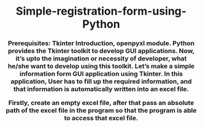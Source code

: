 
<h1 align="center">Simple-registration-form-using-Python</h1>
<h3 align="center">Prerequisites: Tkinter Introduction, openpyxl module.<span>
Python provides the Tkinter toolkit to develop GUI applications. Now, it’s upto the imagination or necessity of developer, what he/she want to develop using this toolkit. Let’s make a simple information form GUI application using Tkinter. In this application, User has to fill up the required information, and that information is automatically written into an excel file.

Firstly, create an empty excel file, after that pass an absolute path of the excel file in the program so that the program is able to access that excel file.</h3>
